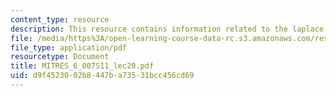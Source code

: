 ```yaml
---
content_type: resource
description: This resource contains information related to the laplace transform.
file: /media/https%3A/open-learning-course-data-rc.s3.amazonaws.com/res-6-007-signals-and-systems-spring-2011/d9f4523002b8447ba73531bcc456cd69_MITRES_6_007S11_lec20.pdf
file_type: application/pdf
resourcetype: Document
title: MITRES_6_007S11_lec20.pdf
uid: d9f45230-02b8-447b-a735-31bcc456cd69
---
```

